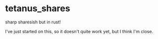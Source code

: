 # tetanus_shares
sharp sharesish but in rust!

I've just started on this, so it doesn't quite work yet, but I think I'm close.
